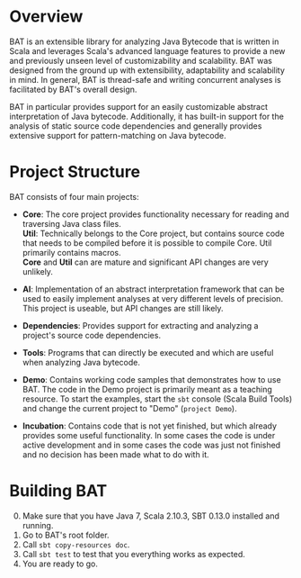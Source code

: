 # Overview
BAT is an extensible library for analyzing Java Bytecode that is written in Scala and leverages Scala's advanced language features to provide a new and previously unseen level of customizability and scalability. BAT was designed from the ground up
with extensibility, adaptability and scalability in mind. In general, BAT is thread-safe and writing concurrent analyses is facilitated by BAT's overall design.

BAT in particular provides support for an easily customizable abstract interpretation of Java bytecode. Additionally, it has built-in support for the analysis of static source code dependencies and generally provides extensive support for pattern-matching on Java bytecode. 

# Project Structure
BAT consists of four main projects:

* **Core**: The core project provides functionality necessary for reading and traversing Java class files.  
**Util**: Technically belongs to the Core project, but contains source code that needs to be compiled before it is possible to 
compile Core. Util primarily contains macros.  
**Core** and **Util** can are mature and significant API changes are very unlikely.

* **AI**: Implementation of an abstract interpretation framework that can be used to easily implement analyses at very different levels of precision. This project is useable, but API changes are still likely.

* **Dependencies**: Provides support for extracting and analyzing a project's source code dependencies.

* **Tools**: Programs that can directly be executed and which are useful when analyzing Java bytecode.

* **Demo**: Contains working code samples that demonstrates how to use BAT. The code in the Demo project is primarily meant as a teaching resource. To start the examples, start the `sbt` console (Scala Build Tools) and change the current project to "Demo" (`project Demo`).
	
* **Incubation**: Contains code that is not yet finished, but which already provides some useful functionality. In some cases the code is under active development and in some cases the code was just not finished and no decision has been made what to do with it.
	
# Building BAT

0. Make sure that you have Java 7, Scala 2.10.3, SBT 0.13.0 installed and running.
1. Go to BAT's root folder.
2. Call `sbt copy-resources doc`.
3. Call `sbt test` to test that you everything works as expected.
4. You are ready to go.